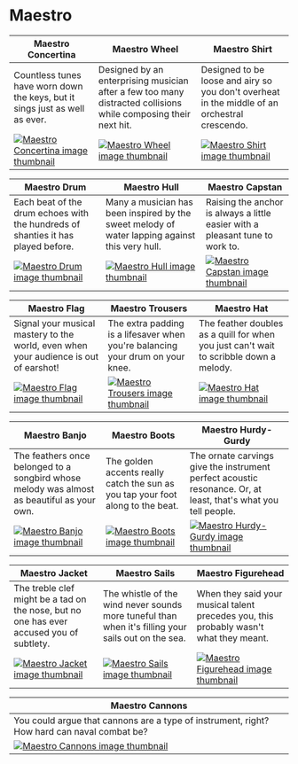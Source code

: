 # Maestro

| Maestro Concertina | Maestro Wheel | Maestro Shirt |
| ------------------ | ------------- | ------------- |
| Countless tunes have worn down the keys, but it sings just as well as ever. | Designed by an enterprising musician after a few too many distracted collisions while composing their next hit. | Designed to be loose and airy so you don't overheat in the middle of an orchestral crescendo. |
| [![Maestro Concertina image thumbnail](https://seaofthieves.wiki.gg/images/4/4b/Maestro_Concertina.png)](https://seaofthieves.wiki.gg/wiki/Maestro_Concertina) | [![Maestro Wheel image thumbnail](https://seaofthieves.wiki.gg/images/b/b9/Maestro_Wheel.png)](https://seaofthieves.wiki.gg/wiki/Maestro_Wheel) | [![Maestro Shirt image thumbnail](https://seaofthieves.wiki.gg/images/8/8d/Maestro_Shirt.png)](https://seaofthieves.wiki.gg/wiki/Maestro_Shirt) |

| Maestro Drum | Maestro Hull | Maestro Capstan |
| ------------ | ------------ | --------------- |
| Each beat of the drum echoes with the hundreds of shanties it has played before. | Many a musician has been inspired by the sweet melody of water lapping against this very hull. | Raising the anchor is always a little easier with a pleasant tune to work to. |
| [![Maestro Drum image thumbnail](https://seaofthieves.wiki.gg/images/3/38/Maestro_Drum.png)](https://seaofthieves.wiki.gg/wiki/Maestro_Drum) | [![Maestro Hull image thumbnail](https://seaofthieves.wiki.gg/images/f/fe/Maestro_Hull.png)](https://seaofthieves.wiki.gg/wiki/Maestro_Hull) | [![Maestro Capstan image thumbnail](https://seaofthieves.wiki.gg/images/1/19/Maestro_Capstan.png)](https://seaofthieves.wiki.gg/wiki/Maestro_Capstan) |

| Maestro Flag | Maestro Trousers | Maestro Hat |
| ------------ | ---------------- | ----------- |
| Signal your musical mastery to the world, even when your audience is out of earshot! | The extra padding is a lifesaver when you're balancing your drum on your knee. | The feather doubles as a quill for when you just can't wait to scribble down a melody. |
| [![Maestro Flag image thumbnail](https://seaofthieves.wiki.gg/images/5/54/Maestro_Flag.png)](https://seaofthieves.wiki.gg/wiki/Maestro_Flag) | [![Maestro Trousers image thumbnail](https://seaofthieves.wiki.gg/images/d/dc/Maestro_Trousers.png)](https://seaofthieves.wiki.gg/wiki/Maestro_Trousers) | [![Maestro Hat image thumbnail](https://seaofthieves.wiki.gg/images/b/b8/Maestro_Hat.png)](https://seaofthieves.wiki.gg/wiki/Maestro_Hat) |

| Maestro Banjo | Maestro Boots | Maestro Hurdy-Gurdy |
| ------------- | ------------- | ------------------- |
| The feathers once belonged to a songbird whose melody was almost as beautiful as your own. | The golden accents really catch the sun as you tap your foot along to the beat. | The ornate carvings give the instrument perfect acoustic resonance. Or, at least, that's what you tell people. |
| [![Maestro Banjo image thumbnail](https://seaofthieves.wiki.gg/images/f/f1/Maestro_Banjo.png)](https://seaofthieves.wiki.gg/wiki/Maestro_Banjo) | [![Maestro Boots image thumbnail](https://seaofthieves.wiki.gg/images/3/3d/Maestro_Boots.png)](https://seaofthieves.wiki.gg/wiki/Maestro_Boots) | [![Maestro Hurdy-Gurdy image thumbnail](https://seaofthieves.wiki.gg/images/b/b4/Maestro_Hurdy-Gurdy.png)](https://seaofthieves.wiki.gg/wiki/Maestro_Hurdy-Gurdy) |

| Maestro Jacket | Maestro Sails | Maestro Figurehead |
| -------------- | ------------- | ------------------ |
| The treble clef might be a tad on the nose, but no one has ever accused you of subtlety. | The whistle of the wind never sounds more tuneful than when it's filling your sails out on the sea. | When they said your musical talent precedes you, this probably wasn't what they meant. |
| [![Maestro Jacket image thumbnail](https://seaofthieves.wiki.gg/images/b/b4/Maestro_Jacket.png)](https://seaofthieves.wiki.gg/wiki/Maestro_Jacket) | [![Maestro Sails image thumbnail](https://seaofthieves.wiki.gg/images/b/b2/Maestro_Sails.png)](https://seaofthieves.wiki.gg/wiki/Maestro_Sails) | [![Maestro Figurehead image thumbnail](https://seaofthieves.wiki.gg/images/3/37/Maestro_Figurehead.png)](https://seaofthieves.wiki.gg/wiki/Maestro_Figurehead) |

| Maestro Cannons |
| --------------- |
| You could argue that cannons are a type of instrument, right? How hard can naval combat be? |
| [![Maestro Cannons image thumbnail](https://seaofthieves.wiki.gg/images/1/14/Maestro_Cannons.png)](https://seaofthieves.wiki.gg/wiki/Maestro_Cannons) |
